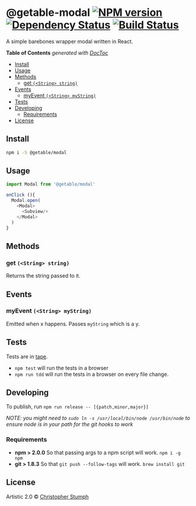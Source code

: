 # @getable-modal [![NPM version][npm-image]][npm-url] [![Dependency Status][daviddm-url]][daviddm-image] [![Build Status][travis-image]][travis-url]

A simple barebones wrapper modal written in React.

<!-- START doctoc generated TOC please keep comment here to allow auto update -->
<!-- DON'T EDIT THIS SECTION, INSTEAD RE-RUN doctoc TO UPDATE -->
**Table of Contents**  *generated with [DocToc](https://github.com/thlorenz/doctoc)*

- [Install](#install)
- [Usage](#usage)
- [Methods](#methods)
  - [get `(<String> string)`](#get-string-string)
- [Events](#events)
  - [myEvent `(<String> myString)`](#myevent-string-mystring)
- [Tests](#tests)
- [Developing](#developing)
  - [Requirements](#requirements)
- [License](#license)

<!-- END doctoc generated TOC please keep comment here to allow auto update -->

## Install

```sh
npm i -S @getable/modal
```


## Usage

```js
import Modal from '@getable/modal'

onClick (){
  Modal.open(
    <Modal>
      <Subview/>
    </Modal>
  )
}
```

## Methods
### get `(<String> string)`
Returns the string passed to it.

## Events
### myEvent `(<String> myString)`
Emitted when x happens. Passes `myString` which is a y.

## Tests
Tests are in [tape](https://github.com/substack/tape).


* `npm test` will run the tests in a browser
* `npm run tdd` will run the tests in a browser on every file change.


## Developing
To publish, run `npm run release -- [{patch,minor,major}]`

_NOTE: you might need to `sudo ln -s /usr/local/bin/node /usr/bin/node` to ensure node is in your path for the git hooks to work_

### Requirements
* **npm > 2.0.0** So that passing args to a npm script will work. `npm i -g npm`
* **git > 1.8.3** So that `git push --follow-tags` will work. `brew install git`

## License

Artistic 2.0 © [Christopher Stumph](christopherstumph.me)


[npm-url]: https://npmjs.org/package/@getable/modal
[npm-image]: https://badge.fury.io/js/@getable/modal.svg
[travis-url]: https://travis-ci.org/Getable/modal
[travis-image]: https://travis-ci.org/Getable/modal.svg?branch=master
[daviddm-url]: https://david-dm.org/Getable/modal.svg?theme=shields.io
[daviddm-image]: https://david-dm.org/Getable/modal
